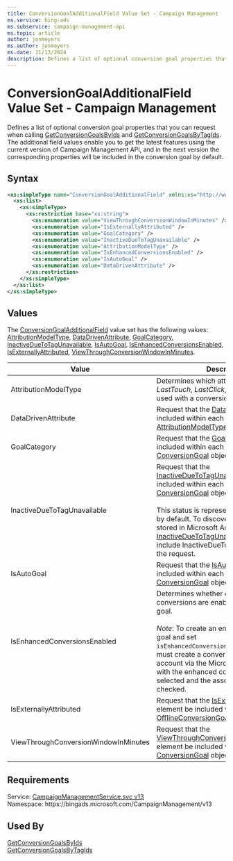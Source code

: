 ```yaml
---
title: ConversionGoalAdditionalField Value Set - Campaign Management
ms.service: bing-ads
ms.subservice: campaign-management-api
ms.topic: article
author: jonmeyers
ms.author: jonmeyers
ms.date: 11/13/2024
description: Defines a list of optional conversion goal properties that you can request when calling GetConversionGoalsByIds and GetConversionGoalsByTagIds.
---
```

# ConversionGoalAdditionalField Value Set - Campaign Management
Defines a list of optional conversion goal properties that you can request when calling [GetConversionGoalsByIds](getconversiongoalsbyids.md) and [GetConversionGoalsByTagIds](getconversiongoalsbytagids.md). The additional field values enable you to get the latest features using the current version of Campaign Management API, and in the next version the corresponding properties will be included in the conversion goal by default.  

## Syntax
```xml
<xs:simpleType name="ConversionGoalAdditionalField" xmlns:xs="http://www.w3.org/2001/XMLSchema">
  <xs:list>
    <xs:simpleType>
      <xs:restriction base="xs:string">
        <xs:enumeration value="ViewThroughConversionWindowInMinutes" />
        <xs:enumeration value="IsExternallyAttributed" />
        <xs:enumeration value="GoalCategory" />
        <xs:enumeration value="InactiveDueToTagUnavailable" />
        <xs:enumeration value="AttributionModelType" />
        <xs:enumeration value="IsEnhancedConversionsEnabled" />
        <xs:enumeration value="IsAutoGoal" />
        <xs:enumeration value="DataDrivenAttribute" />
      </xs:restriction>
    </xs:simpleType>
  </xs:list>
</xs:simpleType>
```

## <a name="values"></a>Values

The [ConversionGoalAdditionalField](conversiongoaladditionalfield.md) value set has the following values: [AttributionModelType](#attributionmodeltype), [DataDrivenAttribute](#datadrivenattribute), [GoalCategory](#goalcategory), [InactiveDueToTagUnavailable](#inactiveduetotagunavailable), [IsAutoGoal](#isautogoal), [IsEnhancedConversionsEnabled](#isenhancedconversionsenabled), [IsExternallyAttributed](#isexternallyattributed), [ViewThroughConversionWindowInMinutes](#viewthroughconversionwindowinminutes).

|Value|Description|
|-----------|---------------|
|<a name="attributionmodeltype"></a>AttributionModelType|Determines which attribution model, *LastTouch*, *LastClick*, or *DataDriven* is used with a conversion goal.|
|<a name="datadrivenattribute"></a>DataDrivenAttribute|Request that the [DataDriven](attributionmodeltype.md#datadriven) element be included within each returned [AttributionModelType](attributionmodeltype.md) object.|
|<a name="goalcategory"></a>GoalCategory|Request that the [GoalCategory](conversiongoal.md#goalcategory) element be included within each returned [ConversionGoal](conversiongoal.md) object.|
|<a name="inactiveduetotagunavailable"></a>InactiveDueToTagUnavailable|Request that the [InactiveDueToTagUnavailable](conversiongoaltrackingstatus.md#inactiveduetotagunavailable) value be included within each returned [ConversionGoal](conversiongoal.md) object.<br/><br/>This status is represented as [TagInactive](conversiongoaltrackingstatus.md#taginactive) by default. To discover whether the status stored in Microsoft Advertising is [InactiveDueToTagUnavailable](conversiongoaltrackingstatus.md#inactiveduetotagunavailable), you must include InactiveDueToTagUnavailable in the request.|
|<a name="isautogoal"></a>IsAutoGoal|Request that the [IsAutoGoal](offlineconversiongoal.md#isautogoal) element be included within each returned [ConversionGoal](conversiongoal.md) object|
|<a name="isenhancedconversionsenabled"></a>IsEnhancedConversionsEnabled|Determines whether enhanced conversions are enabled for a conversion goal.<br/><br/>*Note*: To create an enhanced conversion goal and set `isEnhancedConversionsEnabled=true`, you must create a conversion goal for the account via the Microsoft Advertising UI with the enhanced conversion setting selected and the associated checkbox checked.|
|<a name="isexternallyattributed"></a>IsExternallyAttributed|Request that the [IsExternallyAttributed](offlineconversiongoal.md#isexternallyattributed) element be included within each returned [OfflineConversionGoal](offlineconversiongoal.md) object.|
|<a name="viewthroughconversionwindowinminutes"></a>ViewThroughConversionWindowInMinutes|Request that the [ViewThroughConversionWindowInMinutes](conversiongoal.md#viewthroughconversionwindowinminutes) element be included within each returned [ConversionGoal](conversiongoal.md) object.|

## Requirements
Service: [CampaignManagementService.svc v13](https://campaign.api.bingads.microsoft.com/Api/Advertiser/CampaignManagement/v13/CampaignManagementService.svc)  
Namespace: https\://bingads.microsoft.com/CampaignManagement/v13  

## Used By
[GetConversionGoalsByIds](getconversiongoalsbyids.md)  
[GetConversionGoalsByTagIds](getconversiongoalsbytagids.md)  
